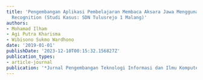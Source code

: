 ```yaml
---
title: 'Pengembangan Aplikasi Pembelajaran Membaca Aksara Jawa Menggunakan Speech
  Recognition (Studi Kasus: SDN Tulusrejo 1 Malang)'
authors:
- Mohamad Ilham
- Agi Putra Kharisma
- Wibisono Sukmo Wardhono
date: '2019-01-01'
publishDate: '2023-12-10T00:15:32.156827Z'
publication_types:
- article-journal
publication: '*Jurnal Pengembangan Teknologi Informasi dan Ilmu Komputer*'
---
```


